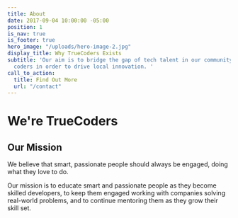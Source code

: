 ```yaml
---
title: About
date: 2017-09-04 10:00:00 -05:00
position: 1
is_nav: true
is_footer: true
hero_image: "/uploads/hero-image-2.jpg"
display_title: Why TrueCoders Exists
subtitle: 'Our aim is to bridge the gap of tech talent in our community with authentic
  coders in order to drive local innovation. '
call_to_action:
  title: Find Out More
  url: "/contact"
---
```


# We're TrueCoders

## Our Mission

We believe that smart, passionate people should always be engaged, doing what they love to do.

Our mission is to educate smart and passionate people as they become skilled developers, to keep them engaged working with companies solving real-world problems, and to continue mentoring them as they grow their skill set.
